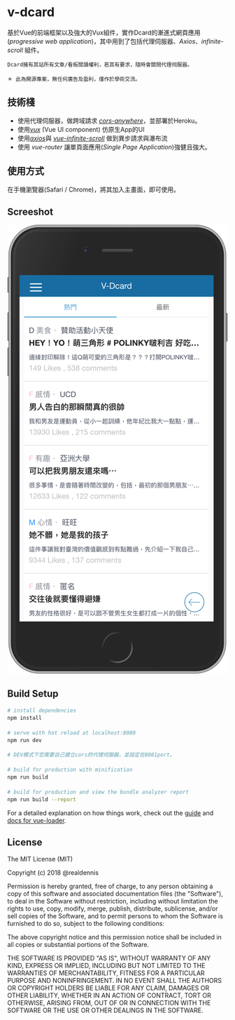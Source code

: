 
# v-dcard

基於Vue的前端框架以及強大的Vux組件，實作Dcard的漸進式網頁應用(_progressive web application_)，其中用到了包括代理伺服器、_Axios_、_infinite-scroll_ 組件。

	Dcard擁有其站所有文章/看板閱讀權利，若其有要求，隨時會關閉代理伺服器。
	
	＊ 此為開源專案，無任何廣告及盈利，僅作於學術交流。
	


## 技術棧
 - 使用代理伺服器，做跨域請求 [_cors-anywhere_](https://github.com/Rob--W/cors-anywhere)，並部署於Heroku。
 - 使用[_vux_](https://github.com/airyland/vux) (Vue UI component) 仿原生App的UI
 - 使用[_axios_](https://github.com/axios/axios)與 [_vue-infinite-scroll_](https://github.com/ElemeFE/vue-infinite-scroll) 做到異步請求與瀑布流
 - 使用 _vue-router_ 讓單頁面應用(_Single Page Application_)強健且強大。 
 
## 使用方式
在手機瀏覽器(Safari / Chrome)，將其加入主畫面，即可使用。
 
## Screeshot
![](https://raw.githubusercontent.com/realdennis/v-dcard/master/static/screenshot.png)


## Build Setup

``` bash
# install dependencies
npm install

# serve with hot reload at localhost:8080
npm run dev

# DEV模式下您需要自己建立cors的代理伺服器，並設定在8081port。

# build for production with minification
npm run build

# build for production and view the bundle analyzer report
npm run build --report
```

For a detailed explanation on how things work, check out the [guide](http://vuejs-templates.github.io/webpack/) and [docs for vue-loader](http://vuejs.github.io/vue-loader).

## License
 
The MIT License (MIT)

Copyright (c) 2018 @realdennis

Permission is hereby granted, free of charge, to any person obtaining a copy of this software and associated documentation files (the "Software"), to deal in the Software without restriction, including without limitation the rights to use, copy, modify, merge, publish, distribute, sublicense, and/or sell copies of the Software, and to permit persons to whom the Software is furnished to do so, subject to the following conditions:

The above copyright notice and this permission notice shall be included in all copies or substantial portions of the Software.

THE SOFTWARE IS PROVIDED "AS IS", WITHOUT WARRANTY OF ANY KIND, EXPRESS OR IMPLIED, INCLUDING BUT NOT LIMITED TO THE WARRANTIES OF MERCHANTABILITY, FITNESS FOR A PARTICULAR PURPOSE AND NONINFRINGEMENT. IN NO EVENT SHALL THE AUTHORS OR COPYRIGHT HOLDERS BE LIABLE FOR ANY CLAIM, DAMAGES OR OTHER LIABILITY, WHETHER IN AN ACTION OF CONTRACT, TORT OR OTHERWISE, ARISING FROM, OUT OF OR IN CONNECTION WITH THE SOFTWARE OR THE USE OR OTHER DEALINGS IN THE SOFTWARE.
